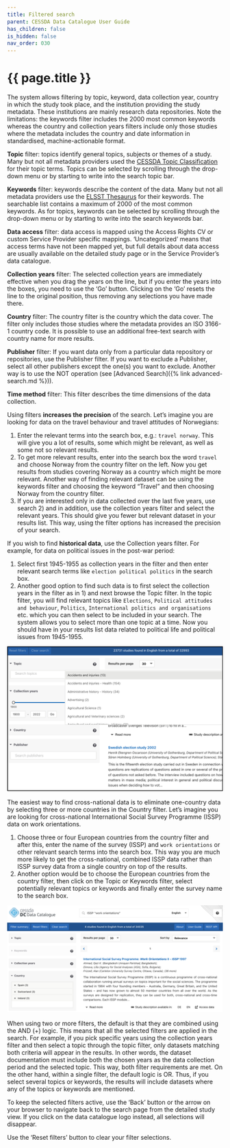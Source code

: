 ```yaml
---
title: Filtered search
parent: CESSDA Data Catalogue User Guide
has_children: false
is_hidden: false
nav_order: 030
---
```


# {{ page.title }}

The system allows filtering by topic, keyword, data collection year,
country in which the study took place, and the institution providing the study metadata.
These institutions are mainly research data repositories.
Note the limitations: the keywords filter includes the 2000 most common keywords whereas the
country and collection years filters include only those studies where the metadata includes
the country and date information in standardised, machine-actionable format.

**Topic** filter: topics identify general topics, subjects or themes of a study.
Many but not all metadata providers used the
[CESSDA Topic Classification](https://vocabularies.cessda.eu/vocabulary/TopicClassification?lang=en)
for their topic terms.
Topics can be selected by scrolling through the drop-down menu or by starting to write into the
search topic bar.

**Keywords** filter: keywords describe the content of the data.
Many but not all metadata providers use
the [ELSST Thesaurus](https://elsst.cessda.eu/) for their keywords.
The searchable list contains a maximum of 2000 of the most common keywords.
As for topics, keywords can be selected by scrolling through the drop-down menu or
by starting to write into the search keywords bar.

**Data access** filter: data access is mapped using the Access Rights CV
or custom Service Provider specific mappings.
‘Uncategorized’ means that access terms have not been mapped yet,
but full details about data access are usually available on the detailed study page
or in the Service Provider’s data catalogue.

**Collection years** filter: The selected collection years are immediately effective when you drag the
years on the line, but if you enter the years into the boxes, you need to use the ‘Go’ button.
Clicking on the ‘Go’ resets the line to the original position, thus removing any selections you have made there.

**Country** filter: The country filter is the country which the data cover.
The filter only includes those studies where the metadata provides an ISO 3166-1 country code.
It is possible to use an additional free-text search with country name for more results.

**Publisher** filter: If you want data only from a particular data repository or repositories,
use the Publisher filter. If you want to exclude a Publisher, select all other publishers except
the one(s) you want to exclude.
Another way is to use the NOT operation (see [Advanced Search]({% link advanced-search.md %})).

**Time method** filter: This filter describes the time dimensions of the data collection.

Using filters **increases the precision** of the search.
Let’s imagine you are looking for data on the travel behaviour and travel  attitudes of Norwegians:

1. Enter the relevant terms into the search box, e.g.: `travel norway`.
  This will give you a lot of results, some which might be relevant,
  as well as some not so relevant results.
2. To get more relevant results, enter into the search box the word `travel`
  and choose Norway from the country filter on the left.
  Now you get results from studies covering Norway as a country which might be more relevant.
  Another way of finding relevant dataset can be using the keywords filter and choosing the
  keyword “Travel” and then choosing Norway from the country filter.
3. If you are interested only in data collected over the last five years, use search 2) and in addition,
  use the collection years filter and select the relevant years.
  This should give you fewer but relevant dataset in your results list.
  This way, using the filter options has increased the precision of your search.

If you wish to find **historical data**, use the Collection years filter.
For example, for data on political issues in the post-war period:

1. Select first 1945-1955 as collection years in the filter and then enter relevant search terms like
  `election political politics` in the search box.
2. Another good option to find such data is to first select the collection years in the filter as in 1)
  and next browse the Topic filter.
  In the topic filter, you will find relevant topics like `Elections`, `Political attitudes and behaviour`, `Politics`,
  `International politics and organisations` etc. which you can then select to be included in your search.
  The system allows you to select more than one topic at a time.
  Now you should have in your results list data related to political life and political issues from 1945-1955.

![Filtered search](images/filtered-search.png "Filtered search")

The easiest way to find cross-national data is to eliminate one-country data by selecting three or more
countries in the Country filter. Let’s imagine you are looking for cross-national International Social
Survey Programme (ISSP) data on work orientations.

1. Choose three or four European countries from the country filter and after this, enter the name of the
   survey (ISSP) and `work orientations` or other relevant search terms into the search box.
   This way you are much more likely to get the cross-national, combined ISSP data rather than ISSP
   survey data from a single country on top of the results.
2. Another option would be to choose the European countries from the country filter,
   then click on the Topic or Keywords filter, select potentially relevant topics or keywords and
   finally enter the survey name to the search box.

![Cross-national data search](images/cross-national-data-search.png "cross-national data search")

When using two or more filters, the default is that they are combined using the AND (+) logic.
This means that all the selected filters are applied in the search. For example,
if you pick specific years using the collection years filter and then select a topic through the topic filter,
only datasets matching both criteria will appear in the results. In other words, the dataset documentation must
include both the chosen years as the data collection period and the selected topic. This way,
both filter requirements are met. On the other hand, within a single filter, the default logic is OR.
Thus, if you select several topics or keywords, the results will include datasets where any of the topics or
keywords are mentioned.

To keep the selected filters active,
use the ‘Back’ button or the arrow on your browser to navigate back to the search page from the detailed study view.
If you click on the data catalogue logo instead, all selections will disappear.

Use the ‘Reset filters’ button to clear your filter selections.
